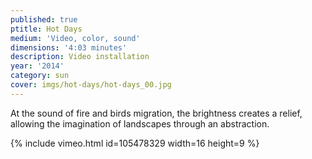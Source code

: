 ```yaml
---
published: true
ptitle: Hot Days
medium: 'Video, color, sound'
dimensions: '4:03 minutes'
description: Video installation
year: '2014'
category: sun
cover: imgs/hot-days/hot-days_00.jpg
---
```

At the sound of fire and birds migration, the brightness creates a relief, allowing the imagination of landscapes through an abstraction.

{% include vimeo.html id=105478329 width=16 height=9 %}
